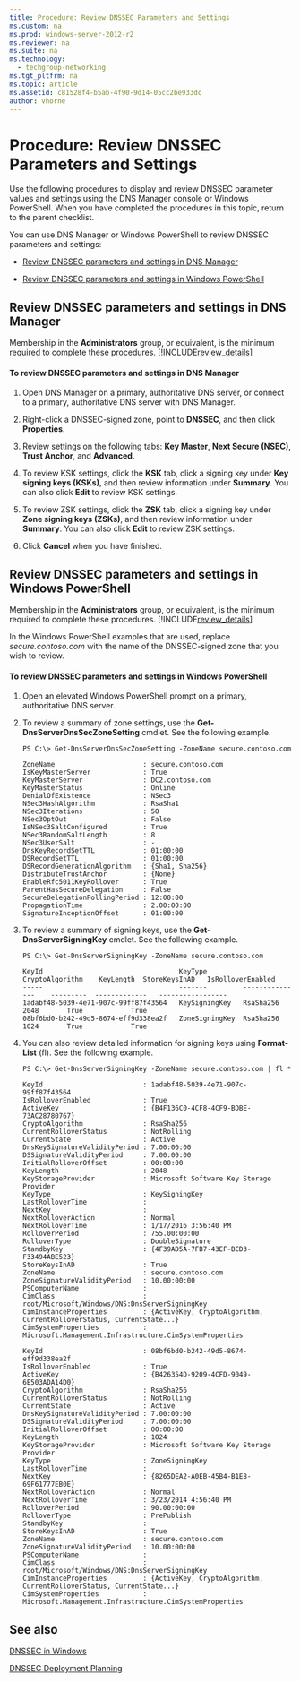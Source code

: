 ```yaml
---
title: Procedure: Review DNSSEC Parameters and Settings
ms.custom: na
ms.prod: windows-server-2012-r2
ms.reviewer: na
ms.suite: na
ms.technology: 
  - techgroup-networking
ms.tgt_pltfrm: na
ms.topic: article
ms.assetid: c81528f4-b5ab-4f90-9d14-05cc2be933dc
author: vhorne
---
```

# Procedure: Review DNSSEC Parameters and Settings
Use the following procedures to display and review DNSSEC parameter values and settings using the DNS Manager console or Windows PowerShell. When you have completed the procedures in this topic, return to the parent checklist.  
  
You can use DNS Manager or Windows PowerShell to review DNSSEC parameters and settings:  
  
-   [Review DNSSEC parameters and settings in DNS Manager](../Topic/Procedure--Review-DNSSEC-Parameters-and-Settings.md#windows_ui)  
  
-   [Review DNSSEC parameters and settings in Windows PowerShell](../Topic/Procedure--Review-DNSSEC-Parameters-and-Settings.md#PS)  
  
## <a name="windows_ui"></a>Review DNSSEC parameters and settings in DNS Manager  
Membership in the **Administrators** group, or equivalent, is the minimum required to complete these procedures. [!INCLUDE[review_details](../Token/review_details_md.md)]  
  
#### To review DNSSEC parameters and settings in DNS Manager  
  
1.  Open DNS Manager on a primary, authoritative DNS server, or connect to a primary, authoritative DNS server with DNS Manager.  
  
2.  Right\-click a DNSSEC\-signed zone, point to **DNSSEC**, and then click **Properties**.  
  
3.  Review settings on the following tabs: **Key Master**, **Next Secure \(NSEC\)**, **Trust Anchor**, and **Advanced**.  
  
4.  To review KSK settings, click the **KSK** tab, click a signing key under **Key signing keys \(KSKs\)**, and then review information under **Summary**. You can also click **Edit** to review KSK settings.  
  
5.  To review ZSK settings, click the **ZSK** tab, click a signing key under **Zone signing keys \(ZSKs\)**, and then review information under **Summary**. You can also click **Edit** to review ZSK settings.  
  
6.  Click **Cancel** when you have finished.  
  
## <a name="PS"></a>Review DNSSEC parameters and settings in Windows PowerShell  
Membership in the **Administrators** group, or equivalent, is the minimum required to complete these procedures. [!INCLUDE[review_details](../Token/review_details_md.md)]  
  
In the Windows PowerShell examples that are used, replace *secure.contoso.com* with the name of the DNSSEC\-signed zone that you wish to review.  
  
#### To review DNSSEC parameters and settings in Windows PowerShell  
  
1.  Open an elevated Windows PowerShell prompt on a primary, authoritative DNS server.  
  
2.  To review a summary of zone settings, use the **Get\-DnsServerDnsSecZoneSetting** cmdlet. See the following example.  
  
    ```  
    PS C:\> Get-DnsServerDnsSecZoneSetting -ZoneName secure.contoso.com  
  
    ZoneName                      : secure.contoso.com  
    IsKeyMasterServer             : True  
    KeyMasterServer               : DC2.contoso.com  
    KeyMasterStatus               : Online  
    DenialOfExistence             : NSec3  
    NSec3HashAlgorithm            : RsaSha1  
    NSec3Iterations               : 50  
    NSec3OptOut                   : False  
    IsNSec3SaltConfigured         : True  
    NSec3RandomSaltLength         : 8  
    NSec3UserSalt                 : -  
    DnsKeyRecordSetTTL            : 01:00:00  
    DSRecordSetTTL                : 01:00:00  
    DSRecordGenerationAlgorithm   : {Sha1, Sha256}  
    DistributeTrustAnchor         : {None}  
    EnableRfc5011KeyRollover      : True  
    ParentHasSecureDelegation     : False  
    SecureDelegationPollingPeriod : 12:00:00  
    PropagationTime               : 2.00:00:00  
    SignatureInceptionOffset      : 01:00:00  
    ```  
  
3.  To review a summary of signing keys, use the **Get\-DnsServerSigningKey** cmdlet. See the following example.  
  
    ```  
    PS C:\> Get-DnsServerSigningKey -ZoneName secure.contoso.com  
  
    KeyId                                  KeyType         CryptoAlgorithm    KeyLength  StoreKeysInAD   IsRolloverEnabled  
    -----                                  -------         ---------------    ---------  -------------   -----------------  
    1adabf48-5039-4e71-907c-99ff87f43564   KeySigningKey   RsaSha256          2048       True            True  
    08bf6bd0-b242-49d5-8674-eff9d338ea2f   ZoneSigningKey  RsaSha256          1024       True            True  
    ```  
  
4.  You can also review detailed information for signing keys using **Format\-List** \(fl\). See the following example.  
  
    ```  
    PS C:\> Get-DnsServerSigningKey -ZoneName secure.contoso.com | fl *  
  
    KeyId                         : 1adabf48-5039-4e71-907c-99ff87f43564  
    IsRolloverEnabled             : True  
    ActiveKey                     : {B4F136C0-4CF8-4CF9-BDBE-73AC28780767}  
    CryptoAlgorithm               : RsaSha256  
    CurrentRolloverStatus         : NotRolling  
    CurrentState                  : Active  
    DnsKeySignatureValidityPeriod : 7.00:00:00  
    DSSignatureValidityPeriod     : 7.00:00:00  
    InitialRolloverOffset         : 00:00:00  
    KeyLength                     : 2048  
    KeyStorageProvider            : Microsoft Software Key Storage Provider  
    KeyType                       : KeySigningKey  
    LastRolloverTime              :  
    NextKey                       :  
    NextRolloverAction            : Normal  
    NextRolloverTime              : 1/17/2016 3:56:40 PM  
    RolloverPeriod                : 755.00:00:00  
    RolloverType                  : DoubleSignature  
    StandbyKey                    : {4F39AD5A-7FB7-43EF-BCD3-F33494ABE523}  
    StoreKeysInAD                 : True  
    ZoneName                      : secure.contoso.com  
    ZoneSignatureValidityPeriod   : 10.00:00:00  
    PSComputerName                :  
    CimClass                      : root/Microsoft/Windows/DNS:DnsServerSigningKey  
    CimInstanceProperties         : {ActiveKey, CryptoAlgorithm, CurrentRolloverStatus, CurrentState...}  
    CimSystemProperties           : Microsoft.Management.Infrastructure.CimSystemProperties  
  
    KeyId                         : 08bf6bd0-b242-49d5-8674-eff9d338ea2f  
    IsRolloverEnabled             : True  
    ActiveKey                     : {B426354D-9209-4CFD-9049-6E503ADA14D0}  
    CryptoAlgorithm               : RsaSha256  
    CurrentRolloverStatus         : NotRolling  
    CurrentState                  : Active  
    DnsKeySignatureValidityPeriod : 7.00:00:00  
    DSSignatureValidityPeriod     : 7.00:00:00  
    InitialRolloverOffset         : 00:00:00  
    KeyLength                     : 1024  
    KeyStorageProvider            : Microsoft Software Key Storage Provider  
    KeyType                       : ZoneSigningKey  
    LastRolloverTime              :  
    NextKey                       : {8265DEA2-A0EB-45B4-B1E8-69F61777EB0E}  
    NextRolloverAction            : Normal  
    NextRolloverTime              : 3/23/2014 4:56:40 PM  
    RolloverPeriod                : 90.00:00:00  
    RolloverType                  : PrePublish  
    StandbyKey                    :  
    StoreKeysInAD                 : True  
    ZoneName                      : secure.contoso.com  
    ZoneSignatureValidityPeriod   : 10.00:00:00  
    PSComputerName                :  
    CimClass                      : root/Microsoft/Windows/DNS:DnsServerSigningKey  
    CimInstanceProperties         : {ActiveKey, CryptoAlgorithm, CurrentRolloverStatus, CurrentState...}  
    CimSystemProperties           : Microsoft.Management.Infrastructure.CimSystemProperties  
    ```  
  
## See also  
[DNSSEC in Windows](../Topic/DNSSEC-in-Windows.md)  
  
[DNSSEC Deployment Planning](../Topic/DNSSEC-Deployment-Planning.md)  
  
